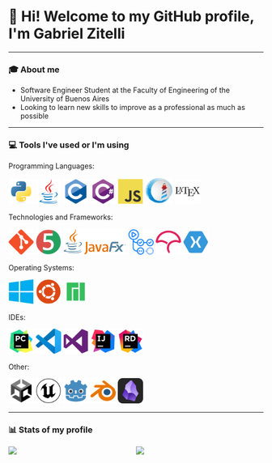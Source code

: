 # 👋 Hi! Welcome to my GitHub profile, I'm Gabriel Zitelli

---
### 🎓 About me
- Software Engineer Student at the Faculty of Engineering of the University of Buenos Aires
- Looking to learn new skills to improve as a professional as much as possible

---
### 💻 Tools I've used or I'm using
Programming Languages:
<div >
	<img width="50" src="./images/Python.svg" alt="Python" title="Python"/>
	<img width="50" src="./images/Java.svg" alt="Java" title="Java"/>
	<img width="50" src="./images/C.svg" alt="C" title="C"/>
	<img width="50" src="./images/C Sharp.svg" alt="C#" title="C#"/>
	<img width="50" src="./images/JavaScript.svg" alt="JavaScript" title="JavaScript"/>
	<img width="55" src="./images/Pharo Smalltalk.png" alt="Pharo Smalltalk" title="Pharo Smalltalk"/>
	<img width="50" src="./images/LaTeX.svg" alt="LaTeX" title="LaTeX"/>
</div>

Technologies and Frameworks:
<div >
	<img width="50" src="./images/Git.svg" alt="Git" title="Git"/>
	<img width="50" src="./images/JUnit.svg" alt="JUnit" title="JUnit"/>
	<img width="125" src="./images/JavaFX.png" alt="JavaFX" title="JavaFX"/>
	<img width="50" src="./images/GitHub Actions.svg" alt="GitHub Actions" title="GitHub Actions"/>
 	<img width="50" src="./images/Codecov.svg" alt="Codecov" title="Codecov"/>
	<img width="50" src="./images/Xamarin.svg" alt="Xamarin" title="Xamarin"/>
</div>

Operating Systems:
<div >
	<img width="50" src="./images/Windows.svg" alt="Windows" title="Windows"/>
	<img width="50" src="./images/Ubuntu.svg" alt="Ubuntu" title="Ubuntu"/>
	<img width="50" src="./images/Manjaro.png" alt="Manjaro" title="Manjaro"/>
</div>

IDEs:
<div >
	<img width="50" src="./images/PyCharm.svg" alt="PyCharm" title="PyCharm"/>
	<img width="50" src="./images/Visual Studio Code.svg" alt="Visual Studio Code" title="Visual Studio Code"/>
	<img width="50" src="./images/Visual Studio.svg" alt="Visual Studio" title="Visual Studio"/>
 	<img width="50" src="./images/IntelliJ IDEA.svg" alt="IntelliJ" title="IntelliJ"/>
	<img width="50" src="./images/Rider.svg" alt="Rider" title="Rider"/>
</div>

Other:
<div >
	<img width="50" src="./images/Unity.svg" alt="Unity" title="Unity"/>
	<img width="50" src="./images/Unreal Engine.svg" alt="Unreal Engine" title="Unreal Engine"/>
	<img width="50" src="./images/Godot Engine.svg" alt="Godot Engine" title="Godot Engine"/>
	<img width="50" src="./images/Blender.svg" alt="Blender" title="Blender"/>
	<img width="50" src="./images/Obsidian.svg" alt="Obsidian" title="Obsidian"/>
</div>

---
### 📊 Stats of my profile

<img align="left" width="50%" src="https://github-readme-stats.vercel.app/api?username=gabrielzitelli&show_icons=true&theme=radical" />

<img align="left" width="40%" src="https://github-readme-stats.vercel.app/api/top-langs/?username=gabrielzitelli&layout=compact" />
